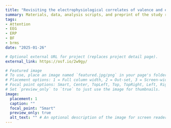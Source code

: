 ```yaml
---
title: "Revisiting the electrophysiological correlates of valence and expectancy in reward processing – A multi-lab replication"
summary: Materials, data, analysis scripts, and preprint of the study reported in [this paper](https://doi.org/10.1016/j.cortex.2024.12.017).
tags:
- Attention
- EEG
- ERP
- BF
- brms
date: "2025-01-26"

# Optional external URL for project (replaces project detail page).
external_link: https://osf.io/2w9gy/

# Featured image
# To use, place an image named `featured.jpg/png` in your page's folder.
# Placement options: 1 = Full column width, 2 = Out-set, 3 = Screen-width
# Focal point options: Smart, Center, TopLeft, Top, TopRight, Left, Right, BottomLeft, Bottom, BottomRight
# Set `preview_only` to `true` to just use the image for thumbnails.
image:
  placement: 1
  caption: ""
  focal_point: "Smart"
  preview_only: true
  alt_text: "" # An optional description of the image for screen readers
---
```

